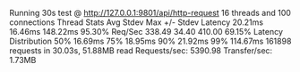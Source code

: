 Running 30s test @ http://127.0.0.1:9801/api/http-request
  16 threads and 100 connections
  Thread Stats   Avg      Stdev     Max   +/- Stdev
    Latency    20.21ms   16.46ms 148.22ms   95.30%
    Req/Sec   338.49     34.40   410.00     69.15%
  Latency Distribution
     50%   16.69ms
     75%   18.95ms
     90%   21.92ms
     99%  114.67ms
  161898 requests in 30.03s, 51.88MB read
Requests/sec:   5390.98
Transfer/sec:      1.73MB

